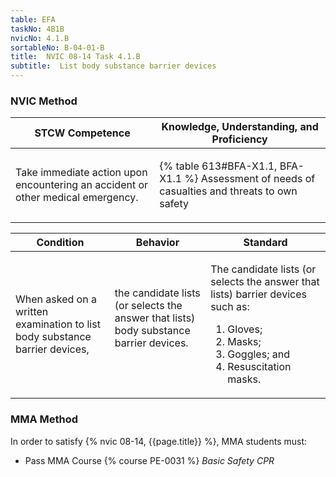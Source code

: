 ```yaml
---
table: EFA
taskNo: 4B1B
nvicNo: 4.1.B 
sortableNo: B-04-01-B
title:  NVIC 08-14 Task 4.1.B
subtitle:  List body substance barrier devices
---
```






### NVIC Method

<a style="display:none;" onclick="togglevisibility('nvic_methods')" >Show NVIC method.</a>

<div id='nvic_methods' class='show'>

<table>
<thead>
<tr>
<th class='forty'> STCW Competence </th>
<th class='sixty'> Knowledge, Understanding, and Proficiency </th>
</tr>
</thead>

<tbody>
<tr><td markdown='1'>

Take immediate action upon encountering an accident or other medical emergency.

</td><td markdown='1'>

{% table 613#BFA-X1.1, BFA-X1.1 %} Assessment of needs of casualties and threats to own safety

</td></tr>


</tbody>
</table>


<table>
<thead>
<tr><th class='twenty'>  Condition </th><th class='twenty'> Behavior </th><th  class='sixty'>Standard </th></tr>
</thead>
<tbody >



<tr><td markdown='1'>

When asked on a written examination to list body substance barrier devices,

</td><td markdown='1'>

the candidate lists (or selects the answer that lists) body substance barrier devices.

<br>

<div class="tooltip" markdown='1'>



</div>


</td><td markdown='1'>

The candidate lists (or selects the answer that lists) barrier devices such as:
 
1.  Gloves; 
2.  Masks; 
3.  Goggles; and 
4.  Resuscitation masks.

</td></tr>
</tbody>
</table>
</div>


### MMA Method

In order to satisfy  {% nvic 08-14, {{page.title}}  %}, MMA students must:

* Pass MMA Course {% course PE-0031 %}  *Basic Safety CPR*